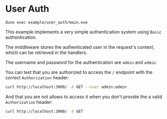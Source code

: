 # User Auth

```
dune exec example/user_auth/main.exe
```

This example implements a very simple authentication system using `Basic` authentication.

The middleware stores the authenticated user in the request's context, which can be retrieved in the handlers.

The username and password for the authentication are `admin` and `admin`.

You can test that you are authorized to access the `/` endpoint with the correct `Authorization` header:
```sh
curl http://localhost:3000/ -X GET --user admin:admin
```

And that you are not allows to access it when you don't provide the a valid `Authorization` header:
```sh
curl http://localhost:3000/ -X GET
```
